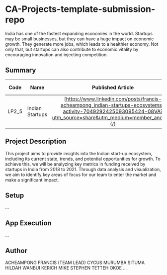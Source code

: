 # CA-Projects-template-submission-repo
India has one of the fastest expanding economies in the world. Startups may be small businesses, but they can have a huge impact on economic growth. They generate more jobs, which leads to a healthier economy. Not only that, but startups can also contribute to economic vitality by encouraging innovation and injecting competition. 

## Summary
| Code      | Name        | Published Article |  Deployed App |
|-----------|-------------|:-------------:|------:|
| LP2_5 | Indian Startups |  [https://www.linkedin.com/posts/francis-acheampong_indian-startups-ecosystems-activity-7049292425093095424-08VA?utm_source=share&utm_medium=member_android](/) | [Best app of the world](/) |

## Project Description
This project aims to provide insights into the Indian start-up ecosystem, including its current state, trends, and potential opportunities for growth. To achieve this, we will be analyzing key metrics in funding received by startups in India from 2018 to 2021. Through data analysis and visualization, we aim to identify key areas of focus for our team to enter the market and make a significant impact.

## Setup
...

## App Execution
...

## Author
ACHEAMPONG FRANCIS (TEAM LEAD)
CYCUS MURUMBA SITUMA 
HILDAH WANBUI
KERICH MIKE 
STEPHEN TETTEH OKOE 
...

